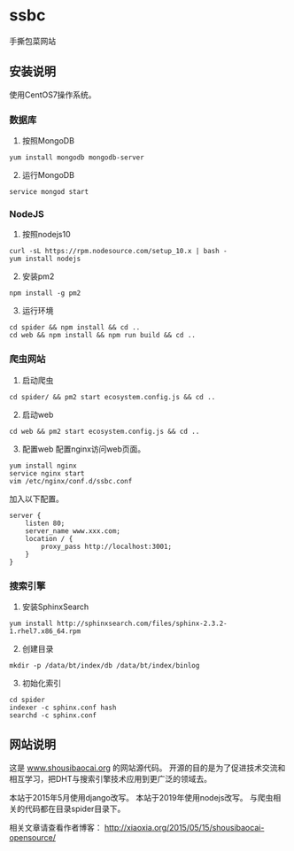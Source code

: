 # ssbc
手撕包菜网站

## 安装说明

使用CentOS7操作系统。

### 数据库 ###
1. 按照MongoDB

```
yum install mongodb mongodb-server
```

2. 运行MongoDB

```
service mongod start
```

### NodeJS ###
1. 按照nodejs10

```
curl -sL https://rpm.nodesource.com/setup_10.x | bash -
yum install nodejs
```

2. 安装pm2

```
npm install -g pm2
```

3. 运行环境

```
cd spider && npm install && cd ..
cd web && npm install && npm run build && cd ..
```

### 爬虫网站 ###
1. 启动爬虫

```
cd spider/ && pm2 start ecosystem.config.js && cd ..
```

2. 启动web

```
cd web && pm2 start ecosystem.config.js && cd ..
```

3. 配置web
配置nginx访问web页面。

```
yum install nginx
service nginx start
vim /etc/nginx/conf.d/ssbc.conf
```

加入以下配置。

```
server {
    listen 80;
    server_name www.xxx.com;
    location / {
        proxy_pass http://localhost:3001;
    }
}
```


### 搜索引擎 ###
1. 安装SphinxSearch

```
yum install http://sphinxsearch.com/files/sphinx-2.3.2-1.rhel7.x86_64.rpm
```

2. 创建目录

```
mkdir -p /data/bt/index/db /data/bt/index/binlog
```

3. 初始化索引

```
cd spider
indexer -c sphinx.conf hash
searchd -c sphinx.conf
```


## 网站说明
这是 www.shousibaocai.org 的网站源代码。
开源的目的是为了促进技术交流和相互学习，把DHT与搜索引擎技术应用到更广泛的领域去。

本站于2015年5月使用django改写。
本站于2019年使用nodejs改写。
与爬虫相关的代码都在目录spider目录下。

相关文章请查看作者博客：
http://xiaoxia.org/2015/05/15/shousibaocai-opensource/
